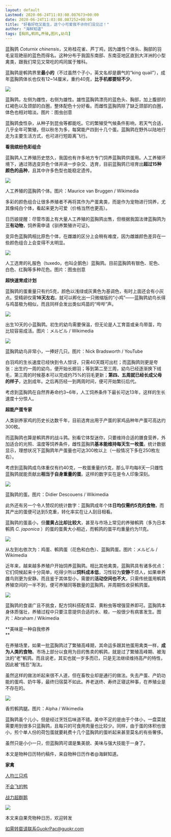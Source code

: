 ```yaml
---
layout: default
Lastmod: 2020-06-24T11:03:08.087673+00:00
date: 2020-06-24T11:03:08.087252+00:00
title: "好看好吃又能生，这个小可爱我不许你们没见过！"
author: "海鲜知道"
tags: [胸鹑,鹌鹑,养殖,图片,幼鸟]
---
```


  

蓝胸鹑 _Coturnix chinensis_，又称桂花雀、芦丁鸡，因为雄性个体头、胸部的羽毛呈现艳丽的蓝色而得名。这种分布于我国东南部、东南亚地区直到大洋洲的小型禽类，跟我们常见又常吃的鸡同属于雉科。

蓝胸鹑是鹌鹑界里**最小的**（不过虽然个子小，英文名却是霸气的“king quail”），成年蓝胸鹑体长也仅有12~14厘米，重约40克，**比手机都要轻不少**。

![](https://images.weserv.nl/?url=https%3A//mmbiz.qpic.cn/mmbiz_jpg/XsIwRJdqcdvCwmJ36qPUlfaLiaZTb3FceOkYUaFWXqYkWgy7P1bbIYHdaQpATibOoeuBvZGcX09wgA1QZhUfgqiag/640%3Fwx_fmt%3Djpeg)

蓝胸鹑，左侧为雌性，右侧为雄性。雄性蓝胸鹑漂亮的蓝色头、胸部，加上腹部的红褐色以及颈部的白圈，整体配色十分好看。而雌性蓝胸鹑除了缺乏颈部的白圈，体色也相对暗淡。图片：图虫创意

蓝胸鹑食性杂，从种子到昆虫等都能吃。它的繁殖受气候条件影响，若天气合适，几乎全年可繁殖，但以秋冬为多，每窝能产四到十几个蛋。蓝胸鹑在野外以陆地行走为主要生活方式，也可进行短距离飞行。

**看我缤纷色彩组合**

蓝胸鹑人工养殖历史悠久，我国也有许多地方专门饲养蓝胸鹑供蛋用。人工养殖环境下，通过筛选变异色个体并进一步杂交、选育，目前蓝胸鹑已培育出**超过15种颜色的品种**，且其中许多色型也能稳定遗传。

![](https://images.weserv.nl/?url=https%3A//mmbiz.qpic.cn/mmbiz_jpg/XsIwRJdqcdvCwmJ36qPUlfaLiaZTb3FceX000ffopl6nLiaKOpges064LLG50EWMDYKwGGIN8bZ8d2AJ5nvwOqwQ/640%3Fwx_fmt%3Djpeg)

人工养殖的蓝胸鹑个体。图片：Maurice van Bruggen / Wikimedia

多彩的颜色组合让很多养殖者不再将其作为产蛋禽类，而是作为宠物进行饲养，尤其像纯白个体，看起来更为可爱（价格当然也更高）。

日历娘提醒：尽管市面上有大量人工养殖的蓝胸鹑出售，但根据我国法律蓝胸鹑为**三有动物**，饲养需申请《驯养繁殖许可证》。

变异色蓝胸鹑相比原色个体，在雌雄的区分上会稍有难度，因为雌雄颜色差异在一些颜色组合上会变得不太明显。  

![](https://images.weserv.nl/?url=https%3A//mmbiz.qpic.cn/mmbiz_jpg/XsIwRJdqcdvCwmJ36qPUlfaLiaZTb3Fcel7l4zpHOfWzn6MBV542Mhu0dAxDGp38m2iciclibqoXafSOyV0icLuFOtA/640%3Fwx_fmt%3Djpeg)

人工选育的礼服色（tuxedo，也叫企鹅色）蓝胸鹑。目前蓝胸鹑有银色、驼色、白色、红胸等多种花色。图片：图虫创意

**超快速育成计划**

蓝胸鹑的蛋重量只有约5克，颜色以浅绿或灰黄色为基调色，有时上面还会有小灰点。受精卵仅需**16天左右**，就可以孵化出一只微缩版的“小鸡”——蓝胸鹑幼鸟长得与鸡苗极为相似，而且同样会发出类似鸡苗的“哔哔”声。

![](https://images.weserv.nl/?url=https%3A//mmbiz.qpic.cn/mmbiz_jpg/XsIwRJdqcdvCwmJ36qPUlfaLiaZTb3FcexCVUQPib7I4Y4yTuvUtA4uPfoxMexHyqIOriczwVeNjrMF2C3RUWQficg/640%3Fwx_fmt%3Djpeg)

出生10天的小蓝胸鹑。初生的幼鸟需要保温，但无论是人工育苗或亲鸟带苗，均比较容易成活。图片：メルビル / Wikimedia

![](https://images.weserv.nl/?url=https%3A//mmbiz.qpic.cn/mmbiz_jpg/XsIwRJdqcdvCwmJ36qPUlfaLiaZTb3Fce1aiaFojicIXQPpETTHqOV6x94m4lCc62sMzVWOcPPLB3NblTJYJujpicw/640%3Fwx_fmt%3Djpeg)

蓝胸鹑幼鸟非常小，一捧好几只。图片：Nick Bradsworth / YouTube

白羽鸡的生长速度已经快到令人惊讶，只需40天既可出栏；而蓝胸鹑则更是夸张：出生约一周的幼鸟，便开始长翅羽；等到第二至三周，幼鸟已经逐渐换下绒毛，第三周的时候基本可以完成约75%的羽毛更新；**第四、五周就已经长成父母的样子**，达到成年。之后再历经一到两周时间，便可开始繁衍后代。  

考虑到蓝胸鹑在自然界寿命约3~6年，人工饲养条件下最长可达13年，这样的生长速度十分惊人。

**超能产蛋专家**

人类驯养家鸡的历史长达数千年，目前选育出用于产蛋的家鸡品种年产蛋可高达约300枚。

而蓝胸鹑也算是鹌鹑界的战斗鹑。别看它体型迷你，只要维持合适的膳食营养，外加适合的光照、温度等饲养条件，雌性蓝胸鹑**基本能维持每天生一枚蛋**。统计数据显示，理想状况下蓝胸鹑年产蛋量也可达300枚以上（一般情况下多在250枚左右）。

考虑到蓝胸鹑成鸟体重仅有约40克，一枚蛋重量约5克，那么平均每8天一只雌性蓝胸鹑就能贡献出**相当于自身重量的蛋**。这样的数字实在是令人印象深刻。

![](https://images.weserv.nl/?url=https%3A//mmbiz.qpic.cn/mmbiz_jpg/XsIwRJdqcdvCwmJ36qPUlfaLiaZTb3FcezTwZOT0k8fLNJ7c4DlwibtI8anTB64yCMibiaMZzSJyRrcU9Pibibjvq96w/640%3Fwx_fmt%3Djpeg)

蓝胸鹑的蛋。图片：Didier Descouens / Wikimedia

此外还有另一个令人赞叹的统计数字：蓝胸鹑成年个体**日均仅需约5克的食物**，而其产出的蛋便可达到5克重，转化率实在让人刮目相看。  

蓝胸鹑的蛋虽小，但**蛋黄占比却比较大**，甚至与市场上常见的养殖鹌鹑（多为日本鹌鹑 _C. japonica_ ）的蛋的蛋黄大小相近，而鹌鹑的蛋平均重量约为11克。

![](https://images.weserv.nl/?url=https%3A//mmbiz.qpic.cn/mmbiz_jpg/XsIwRJdqcdvCwmJ36qPUlfaLiaZTb3FcetXSEjgbfsRaj64Vc8saSNn0qibQb5K3rNficGiaibbZyx9feyZraicRqhgw/640%3Fwx_fmt%3Djpeg)

从左到右依次为：鸡蛋、鹌鹑蛋（花色和白色）、蓝胸鹑蛋。图片：メルビル / Wikimedia

近年来，越来越多养殖户开始饲养蓝胸鹑。相比其他禽类，蓝胸鹑具有诸多优点：它们伺候起来十分简单，吃得少所以**饲料成本低**，习性较为**安静**不烦人，如果单养雌鸟则更为安静。而且鉴于其体型小，需要的**活动空间也不大**，只需传统蛋用鹌鹑养殖空间的一半不到，便可养殖同等数量的蓝胸鹑，并周期性收获鹌鹑蛋。  

![](https://images.weserv.nl/?url=https%3A//mmbiz.qpic.cn/mmbiz_jpg/XsIwRJdqcdvCwmJ36qPUlfaLiaZTb3FceFR3UiaWOH3hqLnn2qw4qcRwVQcWNZFRdNkwmXtPic4DL14HMq8vvA4cg/640%3Fwx_fmt%3Djpeg)

蓝胸鹑的食谱广且不挑食，配方饲料搭配青菜、黄粉虫等增强营养即可。蓝胸鹑本身体质强壮，养殖过程中只要注意提供合适的水、粮，一般很少有病害发生。图片：Abraham / Wikimedia

**美味是一种自我修养  
**

在养殖场里，如果一批蓝胸鹑过了繁殖高峰期，其命运多跟其他蛋用禽类一样，**成为人类的食物**。市场上部分以食用为目的售卖的鹌鹑，就是过了繁殖高峰期、被淘汰的“老”鹌鹑。而且说老，其实也就一岁多而已，只是无法继续维持高产的特性，因此被“残忍”淘汰。

虽然这样的做法听起来很不人道，但在畜牧业却是通行的做法。失去产蛋、产奶功能的蛋鸡、奶牛等，最终归宿莫不如此。养老送终、寿终正寝这种事，在养殖业是不存在的。

![](https://images.weserv.nl/?url=https%3A//mmbiz.qpic.cn/mmbiz_jpg/XsIwRJdqcdvCwmJ36qPUlfaLiaZTb3Fceiaz9eaiba8IhygFxAbJc9vIp08EA9XxxEf97dxOKP2f1OibibmBddZduOw/640%3Fwx_fmt%3Djpeg)

香煎鹌鹑腿。图片：Alpha / Wikimedia

蓝胸鹑虽个儿小，但是经过烹饪后味道不错。美中不足的是由于个体小，一盘菜就需要用到很多只蓝胸鹑，且每只的可食用肉量也比较少。同样，由于蛋的体积也很小，煎个单人份的荷包蛋就要耗费十几个蓝胸鹑的蛋听起来甚至莫名的有些奢侈。  

虽然只是小小一只，但蓝胸鹑可谓是集美貌、美味与强大技能于一身了。

本文是物种日历特约稿件，来自物种日历作者@海鲜知道。

**家禽**

[人均三只鸡](http://mp.weixin.qq.com/s?__biz=MzA5MjMzOTY4Mw==&mid=2652991006&idx=1&sn=e05d45a2f1d11738dc47bd3c965b9950&chksm=8bbb6292bccceb848971c6b4ac4bf8911f79317deb809bb39442b84fd3f2b49a6b730449d460&scene=21#wechat_redirect)

[不会飞的鸭](http://mp.weixin.qq.com/s?__biz=MzA5MjMzOTY4Mw==&mid=2653005395&idx=2&sn=d1047520e0ed347c09778993eaef95c6&chksm=8bbbaadfbccc23c913b536aa04cfc35762495a30c82aa955c5c438e0015bb331548e15456835&scene=21#wechat_redirect)

[战力超群鹅](http://mp.weixin.qq.com/s?__biz=MzA5MjMzOTY4Mw==&mid=2652981119&idx=2&sn=ccc8ace05ad1668674c750f7853ecdc2&chksm=8bbb4bf3bcccc2e5527190676d2a2c005d4e5165971a3cd81a3b2770bad7e7ea08bbdd8c42a1&scene=21#wechat_redirect)

  

![](https://images.weserv.nl/?url=https%3A//mmbiz.qpic.cn/mmbiz_jpg/XsIwRJdqcduYmJnaJgY7iacFYiaSH6jzc48dlQzh8BMaC8q6B6bAD9jVGpKo79tUkUAr6UBUAnZicuyeskHplZJuQ/640%3Fwx_fmt%3Djpeg)

本文来自果壳物种日历，欢迎转发  

如需转载请联系GuokrPac@guokr.com

